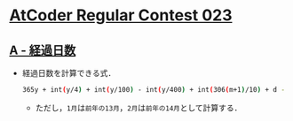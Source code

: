 # [AtCoder Regular Contest 023](https://atcoder.jp/contests/arc023/tasks)

## [A - 経過日数](https://atcoder.jp/contests/arc023/tasks/arc023_1)
- 経過日数を計算できる式．
    ```bash
    365y + int(y/4) + int(y/100) - int(y/400) + int(306(m+1)/10) + d - 429
    ```
    - ただし，`1月`は`前年の13月`，`2月`は`前年の14月`として計算する．

